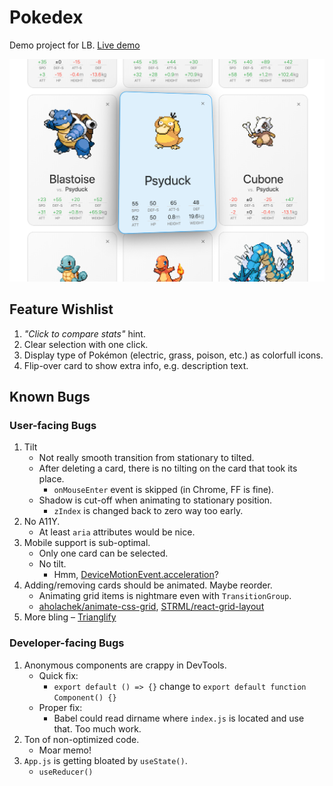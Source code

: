 # Pokedex

Demo project for LB. [Live demo](https://mlajtos.github.io/lb-pokedex/build/#/pikachu+charizard+mewtwo+blastoise+charmander+bulbasaur+psyduck+cubone)

[![Screenshot](demo.png)](https://mlajtos.github.io/lb-pokedex/build/#/pikachu+charizard+mewtwo+blastoise+charmander+bulbasaur+psyduck+cubone)

## Feature Wishlist

1. _"Click to compare stats"_ hint.
1. Clear selection with one click.
1. Display type of Pokémon (electric, grass, poison, etc.) as colorfull icons.
1. Flip-over card to show extra info, e.g. description text.

## Known Bugs

### User-facing Bugs

1. Tilt
    - Not really smooth transition from stationary to tilted.
    - After deleting a card, there is no tilting on the card that took its place.
        - `onMouseEnter` event is skipped (in Chrome, FF is fine).
    - Shadow is cut-off when animating to stationary position.
        - `zIndex` is changed back to zero way too early.
1. No A11Y.
    - At least `aria` attributes would be nice.
1. Mobile support is sub-optimal.
    - Only one card can be selected.
    - No tilt.
        - Hmm, [DeviceMotionEvent.acceleration](https://developer.mozilla.org/en-US/docs/Web/API/DeviceMotionEvent/acceleration)?
1. Adding/removing cards should be animated. Maybe reorder.
    - Animating grid items is nightmare even with `TransitionGroup`.
    - [aholachek/animate-css-grid](https://github.com/aholachek/animate-css-grid), [STRML/react-grid-layout](https://github.com/STRML/react-grid-layout)
1. More bling – [Trianglify](http://qrohlf.com/trianglify/)

### Developer-facing Bugs

1. Anonymous components are crappy in DevTools.
    - Quick fix:
        - `export default () => {}` change to `export default function Component() {}`
    - Proper fix:
        - Babel could read dirname where `index.js` is located and use that. Too much work.
1. Ton of non-optimized code.
    - Moar memo!
1. `App.js` is getting bloated by `useState()`.
    - `useReducer()`